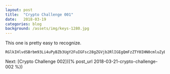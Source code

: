 ```yaml
---
layout: post
title:  "Crypto Challenge 001"
date:   2018-03-19
categories: blog
background: /assets/img/keys-1280.jpg
---
```

This one is pretty easy to recognize.

````
RGlkIHlvdSBrbm93Li4uPyBZb3UgY2FuIGFsc28gZGVjb2RlIGEgQmFzZTY0IHN0cmluZyBpbiB5b3VyIHdlYiBicm93c2VyIHVzaW5nIHRoZSBKYXZhc2NyaXB0IGZ1bmN0aW9uIGF0b2IoKQ==
````

Next: [Crypto Challenge 002]({% post_url 2018-03-21-crypto-challenge-002 %})
